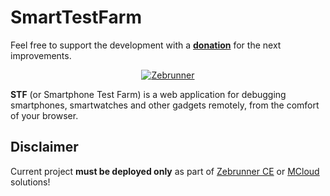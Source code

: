 SmartTestFarm
==================

Feel free to support the development with a [**donation**](https://www.paypal.com/donate?hosted_button_id=JLQ4U468TWQPS) for the next improvements.

<p align="center">
  <a href="https://zebrunner.com/"><img alt="Zebrunner" src="https://github.com/zebrunner/zebrunner/raw/master/docs/img/zebrunner_intro.png"></a>
</p>

**STF** (or Smartphone Test Farm) is a web application for debugging smartphones, smartwatches and other gadgets remotely, from the comfort of your browser.
## Disclaimer
Current project <b>must be deployed only</b> as part of [Zebrunner CE](https://github.com/zebrunner/community-edition) or [MCloud](https://github.com/zebrunner/mcloud) solutions!
